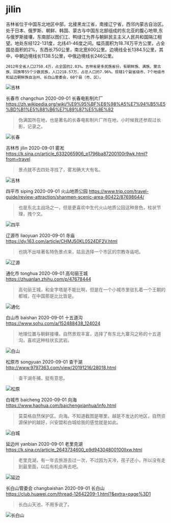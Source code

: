 # jilin

吉林省位于中国东北地区中部，北接黑龙江省，南接辽宁省，西邻内蒙古自治区。处于日本、俄罗斯、朝鲜、韩国、蒙古与中国东北部组成的东北亚的腹心地带,东与俄罗斯接壤，东南部以图们江、鸭绿江为界与朝鲜民主主义人民共和国隔江相望。地处东经122-131度，北纬41-46度之间。幅员面积为18.74万平方公里，占全国总面积的2%，东西长750公里，南北宽600公里。边境线全长1384.5公里，其中，中朝边境线长1138.5公里，中俄边境线长246公里。

    2012年全省人口2750.4万，占全国的2.03%。吉林省是多民族省份，有朝鲜族、满族、蒙古族、回族等55个少数民族，人口218.57万，占总人口的7.96%。现辖1个副省级市、7个地级市和延边朝鲜族自治州、长白山管委会，60个县（市、区）。

![吉林](jilinsheng.jpg)

长春市 changchun 2020-09-01 长春电影制片厂 https://zh.wikipedia.org/wiki/%E9%95%BF%E6%98%A5%E7%94%B5%E5%BD%B1%E5%88%B6%E7%89%87%E5%8E%82

> 伪满国所在地，也是著名的长春电影制片厂所在地，小时候我还参观过长影，记录之。

![长春](changchun.jpg)

吉林市 jilin 2020-09-01 雾凇 https://k.sina.cn/article_6332065906_p1796ba87200100r9wk.html?from=travel

> 景点就不去四处寻找了，雾凇确大大有名。

![吉林](jilin.jpg)

四平市 siping 2020-09-01 火山地质公园 https://www.trip.com/travel-guide/review-attraction/shanmen-scenic-area-80422/87698644/

> 也是东北主战场之一，但是更喜欢中生代火山地质公园这种景色，柱状节理，拽个文。

![四平](siping.jpg)

辽源市 liaoyuan 2020-09-01 寺庙 https://dy.163.com/article/CHMJ50KL0524DF2V.html

> 也挑不出啥著名特色景点来，姑且选择一个市区的宗教寺庙吧。

![辽源](liaoyuan.jpg)

通化市 tonghua 2020-09-01 高句丽王城 https://zhuanlan.zhihu.com/p/47678444

> 高句丽王城，和金字塔是不能比啊，但是在一个小城市里驻扎着一个王朝的都城，在中国那是比比皆是。

![通化](tonghua.jpg)

白山市 baishan 2020-09-01 十五道沟 https://www.sohu.com/a/152488438_124024

> 地理位置与朝鲜接壤，自然景观丰富，选择了有东北九寨沟之称的十五道沟，喜欢这种柱状玄武岩。

![白山](baishan.jpg)

松原市 songyuan 2020-09-01 查干湖 http://www.9797363.com/view/20191216/28018.html

> 查干湖冬捕，挺有意思。

![松原](songyuan.jpg)

白城市 baicheng 2020-09-01 向海 https://www.haohua.com/baichengxianhua/info.html

> 莫莫格自然保护区。向海。不知道截图是哪里，越是不发达的地区，自然资源保护的越好，兴安盟和白城给我的感觉就是如此。

![白城](baicheng.jpg)

延边州 yanbian 2020-09-01 老里克湖 https://k.sina.cn/article_2643734600_p9d94304800100llxw.html

> 老里克湖，有一年去旅游去过一次，不过因为天冷，孩子还小，所以没有走到最里面，以后有机会再去吧。

![延边](yanbian.jpg)

长白山管委会 changbaishan 2020-09-01 长白山 https://club.huawei.com/thread-12642209-1.html?&extra=page%3D1

> 长白山天池，不用多说了。

![长白山](changbaishan.jpg)
